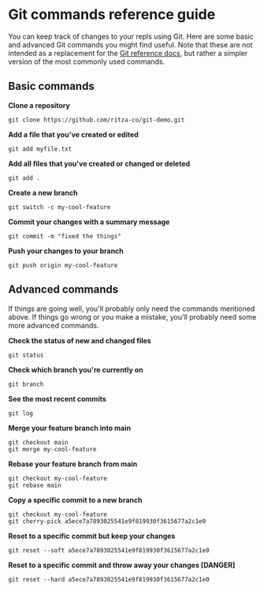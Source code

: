 # Git commands reference guide

You can keep track of changes to your repls using Git. Here are some basic and advanced Git commands you might find useful. Note that these are not intended as a replacement for the [Git reference docs](https://git-scm.com/docs), but rather a simpler version of the most commonly used commands.

## Basic commands

**Clone a repository**

```
git clone https://github.com/ritza-co/git-demo.git
```

**Add a file that you've created or edited**

```
git add myfile.txt
```

**Add all files that you've created or changed or deleted**

```
git add .
```

**Create a new branch**

```
git switch -c my-cool-feature
```

**Commit your changes with a summary message**

```
git commit -m "fixed the things"
```

**Push your changes to your branch**

```
git push origin my-cool-feature
```

## Advanced commands

If things are going well, you'll probably only need the commands mentioned above. If things go wrong or you make a mistake, you'll probably need some more advanced commands.

**Check the status of new and changed files**

```
git status
```

**Check which branch you're currently on**

```
git branch
```

**See the most recent commits**

```
git log
```

**Merge your feature branch into main**

```
git checkout main
git merge my-cool-feature
```

**Rebase your feature branch from main**

```
git checkout my-cool-feature
git rebase main
```

**Copy a specific commit to a new branch**

```
git checkout my-cool-feature
git cherry-pick a5ece7a7893025541e9f819930f3615677a2c1e0
```

**Reset to a specific commit but keep your changes**

```
git reset --soft a5ece7a7893025541e9f819930f3615677a2c1e0
```

**Reset to a specific commit and throw away your changes [DANGER]**

```
git reset --hard a5ece7a7893025541e9f819930f3615677a2c1e0
```
